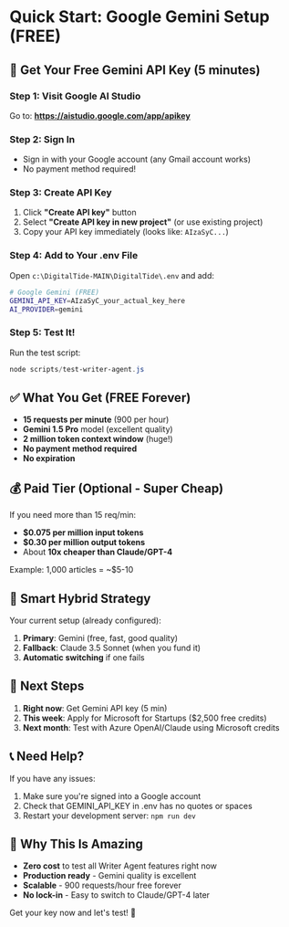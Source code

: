 # Quick Start: Google Gemini Setup (FREE)

## 🎯 Get Your Free Gemini API Key (5 minutes)

### Step 1: Visit Google AI Studio
Go to: **https://aistudio.google.com/app/apikey**

### Step 2: Sign In
- Sign in with your Google account (any Gmail account works)
- No payment method required!

### Step 3: Create API Key
1. Click **"Create API key"** button
2. Select **"Create API key in new project"** (or use existing project)
3. Copy your API key immediately (looks like: `AIzaSyC...`)

### Step 4: Add to Your .env File
Open `c:\DigitalTide-MAIN\DigitalTide\.env` and add:

```bash
# Google Gemini (FREE)
GEMINI_API_KEY=AIzaSyC_your_actual_key_here
AI_PROVIDER=gemini
```

### Step 5: Test It!
Run the test script:
```powershell
node scripts/test-writer-agent.js
```

## ✅ What You Get (FREE Forever)

- **15 requests per minute** (900 per hour)
- **Gemini 1.5 Pro** model (excellent quality)
- **2 million token context window** (huge!)
- **No payment method required**
- **No expiration**

## 💰 Paid Tier (Optional - Super Cheap)

If you need more than 15 req/min:
- **$0.075 per million input tokens**
- **$0.30 per million output tokens**
- About **10x cheaper than Claude/GPT-4**

Example: 1,000 articles = ~$5-10

## 🔄 Smart Hybrid Strategy

Your current setup (already configured):
1. **Primary**: Gemini (free, fast, good quality)
2. **Fallback**: Claude 3.5 Sonnet (when you fund it)
3. **Automatic switching** if one fails

## 🚀 Next Steps

1. **Right now**: Get Gemini API key (5 min)
2. **This week**: Apply for Microsoft for Startups ($2,500 free credits)
3. **Next month**: Test with Azure OpenAI/Claude using Microsoft credits

## 📞 Need Help?

If you have any issues:
1. Make sure you're signed into a Google account
2. Check that GEMINI_API_KEY in .env has no quotes or spaces
3. Restart your development server: `npm run dev`

## 🎉 Why This Is Amazing

- **Zero cost** to test all Writer Agent features right now
- **Production ready** - Gemini quality is excellent
- **Scalable** - 900 requests/hour free forever
- **No lock-in** - Easy to switch to Claude/GPT-4 later

Get your key now and let's test! 🚀
